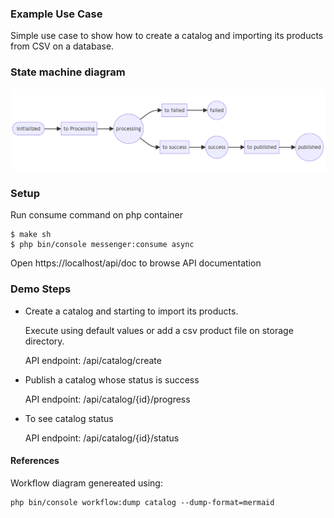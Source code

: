 ### Example Use Case

Simple use case to show how to create a catalog and importing its products from CSV on a database.

### State machine diagram 
<img src="workflow.png">

### Setup

Run consume command on php container
```
$ make sh
$ php bin/console messenger:consume async
```

Open https://localhost/api/doc to browse API documentation

### Demo Steps

* Create a catalog and starting to import its products.

	Execute using default values or add a csv product file on storage directory.
	
	API endpoint: /api/catalog/create

* Publish a catalog whose status is success

	API endpoint: /api/catalog/{id}/progress

* To see catalog status

	API endpoint: /api/catalog/{id}/status


#### References

Workflow diagram genereated using:
```
php bin/console workflow:dump catalog --dump-format=mermaid 
```
